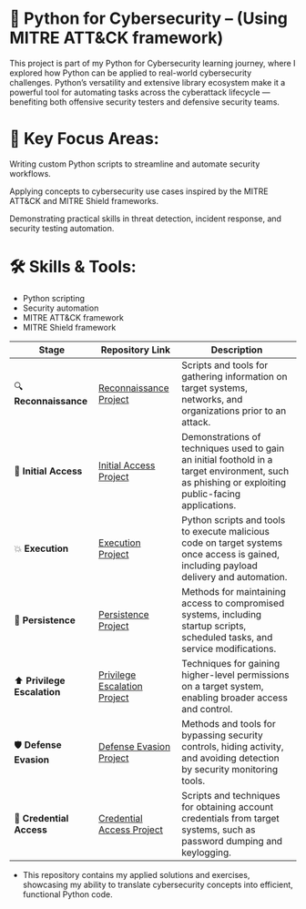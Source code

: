 
# 🐍 Python for Cybersecurity –  (Using MITRE ATT&CK framework)
This project is part of my Python for Cybersecurity learning journey, where I explored how Python can be applied to real-world cybersecurity challenges. Python’s versatility and extensive library ecosystem make it a powerful tool for automating tasks across the cyberattack lifecycle — benefiting both offensive security testers and defensive security teams.

# 🔹 Key Focus Areas:
Writing custom Python scripts to streamline and automate security workflows.

Applying concepts to cybersecurity use cases inspired by the MITRE ATT&CK and MITRE Shield frameworks.

Demonstrating practical skills in threat detection, incident response, and security testing automation.

# 🛠 Skills & Tools:
- Python scripting
- Security automation
- MITRE ATT&CK framework
- MITRE Shield framework

| Stage | Repository Link | Description |
|-------|-----------------|-------------|
| 🔍 **Reconnaissance** | [Reconnaissance Project](https://github.com/Osama-Abdalla/Python-for-cyber-security-Using-MITRE-ATTACK-framework-/blob/Reconnaissance/README.md) | Scripts and tools for gathering information on target systems, networks, and organizations prior to an attack. |
| 🎯 **Initial Access** | [Initial Access Project](https://github.com/YourUsername/Initial-Access) | Demonstrations of techniques used to gain an initial foothold in a target environment, such as phishing or exploiting public-facing applications. |
| 💥 **Execution** | [Execution Project](https://github.com/YourUsername/Exploitation) | Python scripts and tools to execute malicious code on target systems once access is gained, including payload delivery and automation. |
| 🔄 **Persistence** | [Persistence Project](https://github.com/YourUsername/Impact) | Methods for maintaining access to compromised systems, including startup scripts, scheduled tasks, and service modifications. |
| ⬆ **Privilege Escalation** | [Privilege Escalation Project](https://github.com/YourUsername/Impact) | Techniques for gaining higher-level permissions on a target system, enabling broader access and control. |
| 🛡 **Defense Evasion** | [Defense Evasion Project](https://github.com/YourUsername/Defense-Evasion) | Methods and tools for bypassing security controls, hiding activity, and avoiding detection by security monitoring tools. |
| 🔑 **Credential Access** | [Credential Access Project](https://github.com/YourUsername/Impact) | Scripts and techniques for obtaining account credentials from target systems, such as password dumping and keylogging. |




- This repository contains my applied solutions and exercises, showcasing my ability to translate cybersecurity concepts into efficient, functional Python code.

